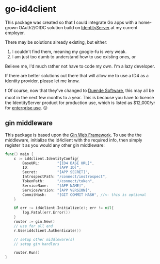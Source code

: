 # go-id4client

This package was created so that I could integrate Go apps with a home-grown OAuth2/OIDC solution build on [IdentityServer](https://identityserver.io/) at my current employer.

There may be solutions already existing, but either:
1. I couldn't find them, meaning my google-fu is very weak.
2. I am just too dumb to understand how to use existing ones, or

Believe me, I'd much rather not have to code my own.  I'm a lazy developer.

If there are better solutions out there that will allow me to use a ID4 as a identity provider, please let me know.

:exclamation: Of course, now that they've changed to [Duende Software](https://duendesoftware.com/), this may all be moot in the next few months to a year.  This is because you have to license the IdentityServer product for production use, which is listed as $12,000/yr for [enterprise use](https://duendesoftware.com/products/identityserver#pricing). :expressionless:

## gin middleware

This package is based upon the [Gin Web Framework](https://github.com/gin-gonic/gin).  To use the the middleware, initialize the id4client with the required info, then simply register it as you would any other gin middleware:
```Go
func() main {
    c := id4client.IdentityConfig{
        BaseURL:        "[ID4 BASE URL]",
        ID:             "[APP ID]",
        Secret:         "[APP SECRET]",
        IntrospectPath: "/connect/instrospect",
        TokenPath:      "/connect/token",
        ServiceName:    "[APP NAME]",
        ServiceVersion: "[APP VERSION]",
        CommitHash:     "[GIT COMMIT HASH", //<- this is optional
    }

    if err := id4client.Initialize(c); err != nil{
        log.Fatal(err.Error())
    }
    router := gin.New()
    // use for all end
    r.Use(id4client.Authenticate())

    // setup other middleware(s)
    // setup gin handlers

    router.Run()
}
```
